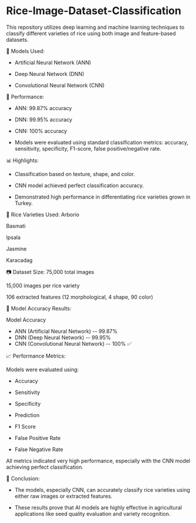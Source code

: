# Rice-Image-Dataset-Classification
This repository utilizes deep learning and machine learning techniques to classify different varieties of rice using both image and feature-based datasets.


🧠 Models Used:

- Artificial Neural Network (ANN)

- Deep Neural Network (DNN)

- Convolutional Neural Network (CNN)

🧪 Performance:

- ANN: 99.87% accuracy

- DNN: 99.95% accuracy

- CNN: 100% accuracy

- Models were evaluated using standard classification metrics: accuracy, sensitivity, specificity, F1-score, false positive/negative rate.

📊 Highlights:

- Classification based on texture, shape, and color.

- CNN model achieved perfect classification accuracy.

- Demonstrated high performance in differentiating rice varieties grown in Turkey.


📌 Rice Varieties Used:
Arborio

Basmati

Ipsala

Jasmine

Karacadag

📷 Dataset Size:
75,000 total images

15,000 images per rice variety

106 extracted features (12 morphological, 4 shape, 90 color)

🧠 Model Accuracy Results:

Model	Accuracy
- ANN (Artificial Neural Network)   --	99.87%
- DNN (Deep Neural Network)	   --     99.95%
- CNN (Convolutional Neural Network)	 --   100% ✅

📈 Performance Metrics:

Models were evaluated using:

- Accuracy

- Sensitivity

- Specificity

- Prediction

- F1 Score

- False Positive Rate

- False Negative Rate

All metrics indicated very high performance, especially with the CNN model achieving perfect classification.

🎯 Conclusion:

- The models, especially CNN, can accurately classify rice varieties using either raw images or extracted features.

- These results prove that AI models are highly effective in agricultural applications like seed quality evaluation and variety recognition.


